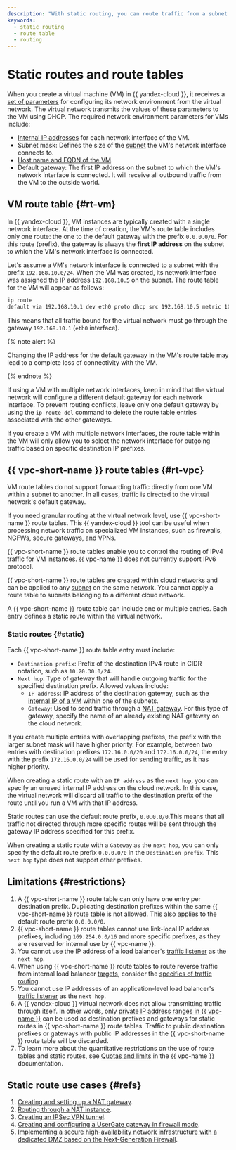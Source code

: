 ```yaml
---
description: "With static routing, you can route traffic from a subnet to the specified IP address ranges through the VMs specified as the next hop. Routing is based on route tables. Route tables are linked to a subnet and cannot contain duplicate prefixes."
keywords:
  - static routing
  - route table
  - routing
---
```


# Static routes and route tables

When you create a virtual machine (VM) in {{ yandex-cloud }}, it receives a [set of parameters](../../compute/concepts/network.md) for configuring its network environment from the virtual network. The virtual network transmits the values of these parameters to the VM using DHCP. The required network environment parameters for VMs include:

* [Internal IP addresses](../../compute/concepts/network.md#internal-ip) for each network interface of the VM.
* Subnet mask: Defines the size of the [subnet](./network.md#subnet) the VM's network interface connects to.
* [Host name and FQDN of the VM](../../compute/concepts/network.md#hostname).
* Default gateway: The first IP address on the subnet to which the VM's network interface is connected. It will receive all outbound traffic from the VM to the outside world.

## VM route table {#rt-vm}

In {{ yandex-cloud }}, VM instances are typically created with a single network interface. At the time of creation, the VM's route table includes only one route: the one to the default gateway with the prefix `0.0.0.0/0`. For this route (prefix), the gateway is always the **first IP address** on the subnet to which the VM's network interface is connected.

Let's assume a VM's network interface is connected to a subnet with the prefix `192.168.10.0/24`. When the VM was created, its network interface was assigned the IP address `192.168.10.5` on the subnet. The route table for the VM will appear as follows:

```bash
ip route
default via 192.168.10.1 dev eth0 proto dhcp src 192.168.10.5 metric 100
```

This means that all traffic bound for the virtual network must go through the gateway `192.168.10.1` (`eth0` interface).

{% note alert %}

Changing the IP address for the default gateway in the VM's route table may lead to a complete loss of connectivity with the VM.

{% endnote %}

If using a VM with multiple network interfaces, keep in mind that the virtual network will configure a different default gateway for each network interface. To prevent routing conflicts, leave only one default gateway by using the `ip route del` command to delete the route table entries associated with the other gateways.

If you create a VM with multiple network interfaces, the route table within the VM will only allow you to select the network interface for outgoing traffic based on specific destination IP prefixes.

## {{ vpc-short-name }} route tables {#rt-vpc}

VM route tables do not support forwarding traffic directly from one VM within a subnet to another. In all cases, traffic is directed to the virtual network's default gateway.

If you need granular routing at the virtual network level, use {{ vpc-short-name }} route tables. This {{ yandex-cloud }} tool can be useful when processing network traffic on specialized VM instances, such as firewalls, NGFWs, secure gateways, and VPNs.

{{ vpc-short-name }} route tables enable you to control the routing of IPv4 traffic for VM instances. {{ vpc-name }} does not currently support IPv6 protocol.

{{ vpc-short-name }} route tables are created within [cloud networks](https://cloud.yandex.ru/docs/vpc/concepts/network#network) and can be applied to any [subnet](https://cloud.yandex.ru/docs/vpc/concepts/network#subnet) on the same network. You cannot apply a route table to subnets belonging to a different cloud network.

A {{ vpc-short-name }} route table can include one or multiple entries. Each entry defines a static route within the virtual network.

### Static routes {#static}

Each {{ vpc-short-name }} route table entry must include:

* `Destination prefix`: Prefix of the destination IPv4 route in CIDR notation, such as `10.20.30.0/24`.
* `Next hop`: Type of gateway that will handle outgoing traffic for the specified destination prefix. Allowed values include:
   * `IP address`: IP address of the destination gateway, such as the [internal IP of a VM](../../compute/concepts/network.md#internal-ip) within one of the subnets.
   * `Gateway`: Used to send traffic through a [NAT gateway](./gateways.md#nat-gateway). For this type of gateway, specify the name of an already existing NAT gateway on the cloud network.

If you create multiple entries with overlapping prefixes, the prefix with the larger subnet mask will have higher priority. For example, between two entries with destination prefixes `172.16.0.0/20` and `172.16.0.0/24`, the entry with the prefix `172.16.0.0/24` will be used for sending traffic, as it has higher priority.

When creating a static route with an `IP address` as the `next hop`, you can specify an unused internal IP address on the cloud network. In this case, the virtual network will discard all traffic to the destination prefix of the route until you run a VM with that IP address.

Static routes can use the default route prefix, `0.0.0.0/0`.This means that all traffic not directed through more specific routes will be sent through the gateway IP address specified for this prefix.

When creating a static route with a `Gateway` as the `next hop`, you can only specify the default route prefix `0.0.0.0/0` in the `Destination prefix`. This `next hop` type does not support other prefixes.


## Limitations {#restrictions}

1. A {{ vpc-short-name }} route table can only have one entry per destination prefix. Duplicating destination prefixes within the same {{ vpc-short-name }} route table is not allowed. This also applies to the default route prefix `0.0.0.0/0`.
1. {{ vpc-short-name }} route tables cannot use link-local IP address prefixes, including `169.254.0.0/16` and more specific prefixes, as they are reserved for internal use by {{ vpc-name }}.
1. You cannot use the IP address of a load balancer's [traffic listener](../../network-load-balancer/concepts/listener.md) as the `next hop`.
1. When using {{ vpc-short-name }} route tables to route reverse traffic from internal load balancer [targets](../../network-load-balancer/concepts/target-resources.md), consider the [specifics of traffic routing](../../network-load-balancer/concepts/specifics.md#nlb-int-routing).
1. You cannot use IP addresses of an application-level load balancer's [traffic listener](../../application-load-balancer/concepts/application-load-balancer.md#listener) as the `next hop`.
1. A {{ yandex-cloud }} virtual network does not allow transmitting traffic through itself. In other words, only [private IP address ranges in {{ vpc-name }}](../../vpc/concepts/network.md#subnet) can be used as destination prefixes and gateways for static routes in {{ vpc-short-name }} route tables. Traffic to public destination prefixes or gateways with public IP addresses in the {{ vpc-short-name }} route table will be discarded.
1. To learn more about the quantitative restrictions on the use of route tables and static routes, see [Quotas and limits](./limits.md#vpc-quotas) in the {{ vpc-name }} documentation.


## Static route use cases {#refs}

1. [Creating and setting up a NAT gateway](../operations/create-nat-gateway.md).
1. [Routing through a NAT instance](../../tutorials/routing/nat-instance.md).
1. [Creating an IPSec VPN tunnel](../../tutorials/routing/ipsec-vpn.md).
1. [Creating and configuring a UserGate gateway in firewall mode](../../tutorials/routing/usergate-firewall.md).
1. [Implementing a secure high-availability network infrastructure with a dedicated DMZ based on the Next-Generation Firewall](../../tutorials/routing/high-accessible-dmz.md).
